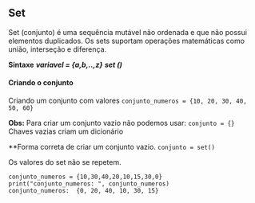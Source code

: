## Set

Set (conjunto) é uma sequência mutável não ordenada e que não possui elementos duplicados.
Os sets suportam operações matemáticas como união, interseção e diferença.

**Sintaxe**
***variavel = {a,b,..,z}***
***set ()***

#### Criando o conjunto
Criando um conjunto com valores
```conjunto_numeros = {10, 20, 30, 40, 50, 60}```

**Obs:** Para criar um conjunto vazio não podemos usar:
```conjunto = {}```
Chaves vazias criam um dicionário

**Forma correta de criar um conjunto vazio.
```conjunto = set()```

Os valores do set não se repetem.
```
conjunto_numeros = {10,30,40,20,10,15,30,0}
print("conjunto_numeros: ", conjunto_numeros)
conjunto_numeros:  {0, 20, 40, 10, 30, 15}
```